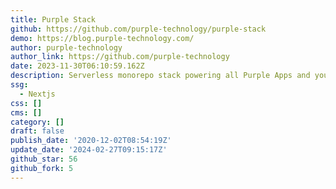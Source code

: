 ```yaml
---
title: Purple Stack
github: https://github.com/purple-technology/purple-stack
demo: https://blog.purple-technology.com/
author: purple-technology
author_link: https://github.com/purple-technology
date: 2023-11-30T06:10:59.162Z
description: Serverless monorepo stack powering all Purple Apps and your apps
ssg:
  - Nextjs
css: []
cms: []
category: []
draft: false
publish_date: '2020-12-02T08:54:19Z'
update_date: '2024-02-27T09:15:17Z'
github_star: 56
github_fork: 5
---
```

